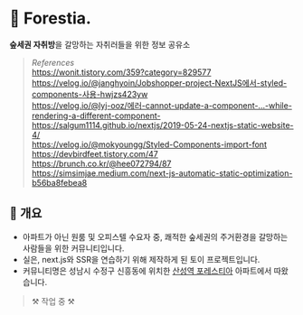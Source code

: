 # 🌳 Forestia.

**숲세권 자취방**을 갈망하는 자취러들을 위한 정보 공유소

> _References_ <br> https://wonit.tistory.com/359?category=829577 <br> https://velog.io/@janghyoin/Jobshopper-project-NextJS에서-styled-components-사용-hwjzs423yw <br> https://velog.io/@lyj-ooz/에러-cannot-update-a-component-...-while-rendering-a-different-component- <br> https://salgum1114.github.io/nextjs/2019-05-24-nextjs-static-website-4/ <br> https://velog.io/@mokyoungg/Styled-Components-import-font <br> https://devbirdfeet.tistory.com/47 <br> https://brunch.co.kr/@hee072794/87 <br> https://simsimjae.medium.com/next-js-automatic-static-optimization-b56ba8febea8

## 📃 개요

- 아파트가 아닌 원룸 및 오피스텔 수요자 중, 쾌적한 숲세권의 주거환경을 갈망하는 사람들을 위한 커뮤니티입니다.
- 실은, next.js와 SSR을 연습하기 위해 제작하게 된 토이 프로젝트입니다.
- 커뮤니티명은 성남시 수정구 신흥동에 위치한 <a href="https://www.lottecastle.co.kr/APT/AT00212/main/index.do">산성역 포레스티아</a> 아파트에서 따왔습니다.

> ⚒ 작업 중 ⚒
